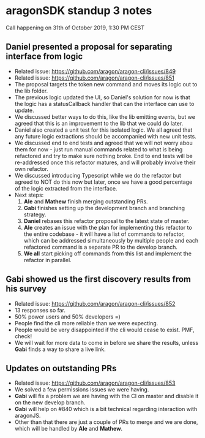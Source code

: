 # aragonSDK standup 3 notes

Call happening on 31th of October 2019, 1:30 PM CEST

## Daniel presented a proposal for separating interface from logic

- Related issue: https://github.com/aragon/aragon-cli/issues/849
- Related issue: https://github.com/aragon/aragon-cli/issues/851
- The proposal targets the token new command and moves its logic out to the lib folder.
- The previous logic updated the UI, so Daniel's solution for now is that the logic has a statusCallback handler that can the interface can use to update.
- We discussed better ways to do this, like the lib emitting events, but we agreed that this is an improvement to the lib that we could do later.
- Daniel also created a unit test for this isolated logic. We all agreed that any future logic extractions should be accompanied with new unit tests.
- We discussed end to end tests and agreed that we will not worry abou them for now - just run manual commands related to what is being refactored and try to make sure nothing broke. End to end tests will be re-addressed once this refactor matures, and will probably involve their own refactor.
- We discussed introducing Typescript while we do the refactor but agreed to NOT do this now but later, once we have a good percentage of the logic extracted from the interface.
- Next steps:
  1. **Ale** and **Mathew** finish merging outstanding PRs.
  2. **Gabi** finishes setting up the development branch and branching strategy.
  3. **Daniel** rebases this refactor proposal to the latest state of master.
  4. **Ale** creates an issue with the plan for implementing this refactor to the entire codebase - it will have a list of commands to refactor, which can be addressed simultaneously by multiple people and each refactored command is a separate PR to the develop branch.
  5. **We all** start picking off commands from this list and implement the refactor in parallel.

## Gabi showed us the first discovery results from his survey

- Related issue: https://github.com/aragon/aragon-cli/issues/852
- 13 responses so far.
- 50% power users and 50% developers =)
- People find the cli more reliable than we were expecting.
- People would be very disappointed if the cli would cease to exist. PMF, check!
- We will wait for more data to come in before we share the results, unless **Gabi** finds a way to share a live link.

## Updates on outstanding PRs

- Related issue: https://github.com/aragon/aragon-cli/issues/853
- We solved a few permissions issues we were having.
- **Gabi** will fix a problem we are having with the CI on master and disable it on the new develop branch.
- **Gabi** will help on #840 which is a bit technical regarding interaction with aragonJS.
- Other than that there are just a couple of PRs to merge and we are done, which will be handled by **Ale** and **Mathew**.

